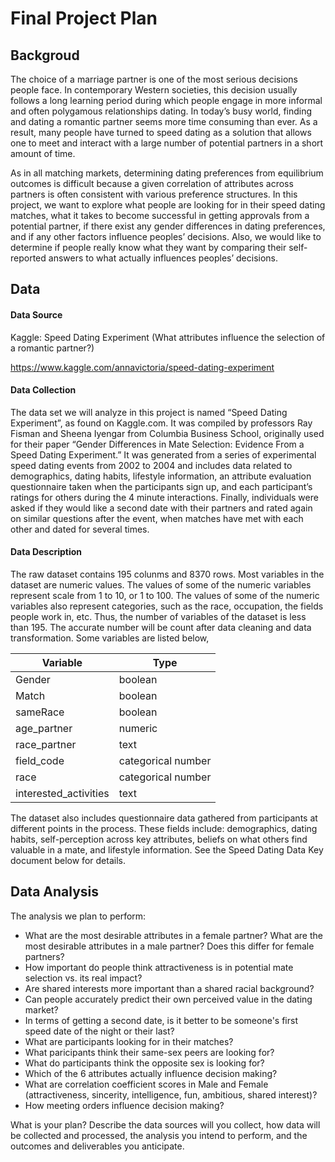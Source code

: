 # Final Project Plan

## Backgroud

The choice of a marriage partner is one of the most serious decisions people face. In contemporary Western societies, this
decision usually follows a long learning period during which people engage in more informal and often polygamous relationships
dating. In today’s busy world, finding and dating a romantic partner seems more time consuming than ever. As a result, many people have turned to speed dating as a solution that allows one to meet and interact with a large number of potential partners in a short amount of time. 

As in all matching markets, determining dating preferences from equilibrium outcomes is difficult because a given correlation of attributes across partners is often consistent with various preference structures. In this project, we want to explore what people are looking for in their speed dating matches, what it takes to become successful in getting approvals from a potential partner, if there exist any gender differences in dating preferences, and if any other factors influence peoples’ decisions. Also, we would like to determine if people really know what they want by comparing their self-reported answers to what actually influences peoples’ decisions.

## Data 

#### Data Source

Kaggle: Speed Dating Experiment (What attributes influence the selection of a romantic partner?)

https://www.kaggle.com/annavictoria/speed-dating-experiment

#### Data Collection

The data set we will analyze in this project is named “Speed Dating Experiment”, as found on Kaggle.com. It was compiled by professors Ray Fisman and Sheena Iyengar from Columbia Business School, originally used for their paper “Gender Differences in Mate Selection: Evidence From a Speed Dating Experiment.” It was generated from a series of experimental speed dating events from 2002 to 2004 and includes data related to demographics, dating habits, lifestyle information, an attribute evaluation questionnaire taken when the participants sign up, and each participant’s ratings for others during the 4 minute interactions. Finally, individuals were asked if they would like a second date with their partners and rated again on similar questions after the event, when matches have met with each other and dated for several times.

#### Data Description

The raw dataset contains 195 colunms and 8370 rows. Most variables in the dataset are numeric values. The values of some of the numeric variables represent scale from 1 to 10, or 1 to 100. The values of some of the numeric variables also represent categories, such as the race, occupation, the fields people work in, etc. Thus, the number of variables of the dataset is less than 195. The accurate number will be count after data cleaning and data transformation. Some variables are listed below,

| Variable | Type |
| ------ | ------ |
| Gender | boolean |
| Match | boolean |
| sameRace | boolean |
| age_partner | numeric |
| race_partner | text |
| field_code | categorical number |
| race | categorical number |
| interested_activities | text |

The dataset also includes questionnaire data gathered from participants at different points in the process. These fields include: demographics, dating habits, self-perception across key attributes, beliefs on what others find valuable in a mate, and lifestyle information. See the Speed Dating Data Key document below for details.


## Data Analysis

The analysis we plan to perform:

- What are the most desirable attributes in a female partner? What are the most desirable attributes in a male partner? Does this differ for female partners?
- How important do people think attractiveness is in potential mate selection vs. its real impact?
- Are shared interests more important than a shared racial background?
- Can people accurately predict their own perceived value in the dating market?
- In terms of getting a second date, is it better to be someone's first speed date of the night or their last?
- What are participants looking for in their matches?
- What paricipants think their same-sex peers are looking for?
- What do participants think the opposite sex is looking for?
- Which of the 6 attributes actually influence decision making?
- What are correlation coefficient scores in Male and Female (attractiveness, sincerity, intelligence, fun, ambitious, shared interest)?
- How meeting orders influence decision making?




What is your plan? Describe the data sources will you collect, how data will be collected and processed, the analysis you intend to perform, and the outcomes and deliverables you anticipate.
